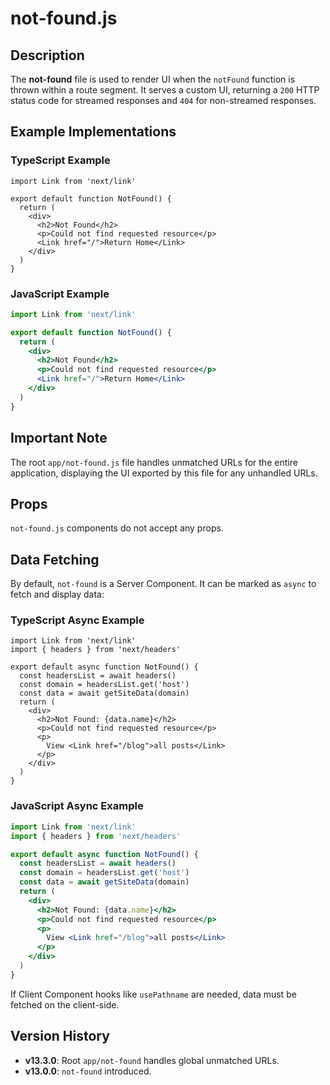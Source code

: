 # not-found.js

## Description
The **not-found** file is used to render UI when the `notFound` function is thrown within a route segment. It serves a custom UI, returning a `200` HTTP status code for streamed responses and `404` for non-streamed responses.

## Example Implementations

### TypeScript Example
```tsx
import Link from 'next/link'

export default function NotFound() {
  return (
    <div>
      <h2>Not Found</h2>
      <p>Could not find requested resource</p>
      <Link href="/">Return Home</Link>
    </div>
  )
}
```

### JavaScript Example
```jsx
import Link from 'next/link'

export default function NotFound() {
  return (
    <div>
      <h2>Not Found</h2>
      <p>Could not find requested resource</p>
      <Link href="/">Return Home</Link>
    </div>
  )
}
```

## Important Note
The root `app/not-found.js` file handles unmatched URLs for the entire application, displaying the UI exported by this file for any unhandled URLs.

## Props
`not-found.js` components do not accept any props.

## Data Fetching
By default, `not-found` is a Server Component. It can be marked as `async` to fetch and display data:

### TypeScript Async Example
```tsx
import Link from 'next/link'
import { headers } from 'next/headers'

export default async function NotFound() {
  const headersList = await headers()
  const domain = headersList.get('host')
  const data = await getSiteData(domain)
  return (
    <div>
      <h2>Not Found: {data.name}</h2>
      <p>Could not find requested resource</p>
      <p>
        View <Link href="/blog">all posts</Link>
      </p>
    </div>
  )
}
```

### JavaScript Async Example
```jsx
import Link from 'next/link'
import { headers } from 'next/headers'

export default async function NotFound() {
  const headersList = await headers()
  const domain = headersList.get('host')
  const data = await getSiteData(domain)
  return (
    <div>
      <h2>Not Found: {data.name}</h2>
      <p>Could not find requested resource</p>
      <p>
        View <Link href="/blog">all posts</Link>
      </p>
    </div>
  )
}
```

If Client Component hooks like `usePathname` are needed, data must be fetched on the client-side.

## Version History
- **v13.3.0**: Root `app/not-found` handles global unmatched URLs.
- **v13.0.0**: `not-found` introduced.